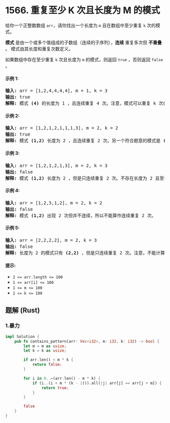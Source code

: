 # 1566. 重复至少 K 次且长度为 M 的模式
给你一个正整数数组 `arr`，请你找出一个长度为 `m` 且在数组中至少重复 `k` 次的模式。

**模式** 是由一个或多个值组成的子数组（连续的子序列），**连续** 重复多次但 **不重叠** 。 模式由其长度和重复次数定义。

如果数组中存在至少重复 `k` 次且长度为 `m` 的模式，则返回 `true` ，否则返回  `false` 。

#### 示例 1:
<pre>
<strong>输入:</strong> arr = [1,2,4,4,4,4], m = 1, k = 3
<strong>输出:</strong> true
<strong>解释:</strong> 模式 <b>(4)</b> 的长度为 1 ，且连续重复 4 次。注意，模式可以重复 k 次或更多次，但不能少于 k 次。
</pre>

#### 示例 2:
<pre>
<strong>输入:</strong> arr = [1,2,1,2,1,1,1,3], m = 2, k = 2
<strong>输出:</strong> true
<strong>解释:</strong> 模式 <b>(1,2)</b> 长度为 2 ，且连续重复 2 次。另一个符合题意的模式是 <b>(2,1)</b> ，同样重复 2 次。
</pre>

#### 示例 3:
<pre>
<strong>输入:</strong> arr = [1,2,1,2,1,3], m = 2, k = 3
<strong>输出:</strong> false
<strong>解释:</strong> 模式 <b>(1,2)</b> 长度为 2 ，但是只连续重复 2 次。不存在长度为 2 且至少重复 3 次的模式。
</pre>

#### 示例 4:
<pre>
<strong>输入:</strong> arr = [1,2,3,1,2], m = 2, k = 2
<strong>输出:</strong> false
<strong>解释:</strong> 模式 <b>(1,2)</b> 出现 2 次但并不连续，所以不能算作连续重复 2 次。
</pre>

#### 示例 5:
<pre>
<strong>输入:</strong> arr = [2,2,2,2], m = 2, k = 3
<strong>输出:</strong> false
<strong>解释:</strong> 长度为 2 的模式只有 <b>(2,2)</b> ，但是只连续重复 2 次。注意，不能计算重叠的重复次数。
</pre>

#### 提示:
* `2 <= arr.length <= 100`
* `1 <= arr[i] <= 100`
* `1 <= m <= 100`
* `2 <= k <= 100`

## 题解 (Rust)

### 1.暴力
```Rust
impl Solution {
    pub fn contains_pattern(arr: Vec<i32>, m: i32, k: i32) -> bool {
        let m = m as usize;
        let k = k as usize;

        if arr.len() < m * k {
            return false;
        }

        for i in 0..=(arr.len() - m * k) {
            if (i..(i + m * (k - 1))).all(|j| arr[j] == arr[j + m]) {
                return true;
            }
        }

        false
    }
}
```
